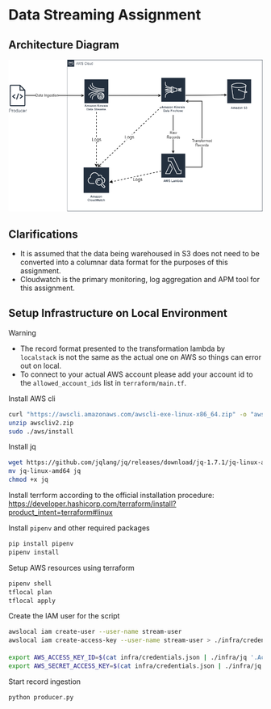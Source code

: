 # Data Streaming Assignment

## Architecture Diagram

![Architecture Diagram](architecture.png "Title")

## Clarifications

* It is assumed that the data being warehoused in S3 does not need to be converted into a columnar data format for the purposes of this assignment.
* Cloudwatch is the primary monitoring, log aggregation and APM tool for this assignment.

## Setup Infrastructure on Local Environment

> [!WARNING]
>
> * The record format presented to the transformation lambda by `localstack` is not the same as the actual one on AWS so things can error out on local.
> * To connect to your actual AWS account please add your account id to the `allowed_account_ids` list in `terraform/main.tf`.

Install AWS cli

```bash
curl "https://awscli.amazonaws.com/awscli-exe-linux-x86_64.zip" -o "awscliv2.zip"
unzip awscliv2.zip
sudo ./aws/install
```

Install jq

```bash
wget https://github.com/jqlang/jq/releases/download/jq-1.7.1/jq-linux-amd64
mv jq-linux-amd64 jq
chmod +x jq
```

Install terrform according to the official installation procedure: <https://developer.hashicorp.com/terraform/install?product_intent=terraform#linux>

Install `pipenv` and other required packages

```bash
pip install pipenv
pipenv install
```

Setup AWS resources using terraform

```bash
pipenv shell
tflocal plan
tflocal apply
```

Create the IAM user for the script

```bash
awslocal iam create-user --user-name stream-user
awslocal iam create-access-key --user-name stream-user > ./infra/credentials.json

export AWS_ACCESS_KEY_ID=$(cat infra/credentials.json | ./infra/jq '.AccessKey.AccessKeyId')
export AWS_SECRET_ACCESS_KEY=$(cat infra/credentials.json | ./infra/jq '.AccessKey.SecretAccessKey')
```

Start record ingestion

```bash
python producer.py
```
